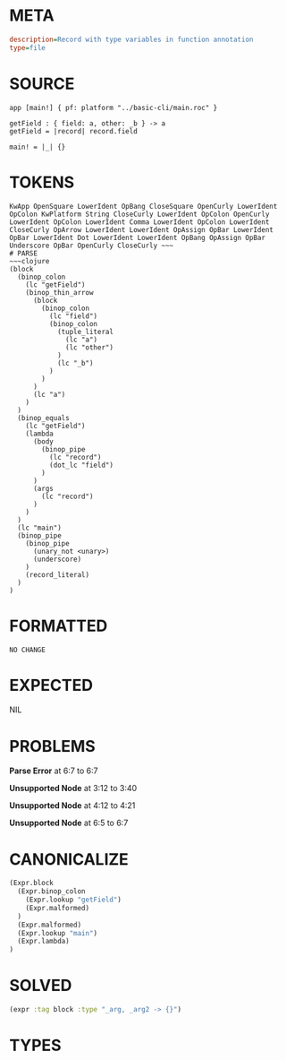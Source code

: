 # META
~~~ini
description=Record with type variables in function annotation
type=file
~~~
# SOURCE
~~~roc
app [main!] { pf: platform "../basic-cli/main.roc" }

getField : { field: a, other: _b } -> a
getField = |record| record.field

main! = |_| {}
~~~
# TOKENS
~~~text
KwApp OpenSquare LowerIdent OpBang CloseSquare OpenCurly LowerIdent OpColon KwPlatform String CloseCurly LowerIdent OpColon OpenCurly LowerIdent OpColon LowerIdent Comma LowerIdent OpColon LowerIdent CloseCurly OpArrow LowerIdent LowerIdent OpAssign OpBar LowerIdent OpBar LowerIdent Dot LowerIdent LowerIdent OpBang OpAssign OpBar Underscore OpBar OpenCurly CloseCurly ~~~
# PARSE
~~~clojure
(block
  (binop_colon
    (lc "getField")
    (binop_thin_arrow
      (block
        (binop_colon
          (lc "field")
          (binop_colon
            (tuple_literal
              (lc "a")
              (lc "other")
            )
            (lc "_b")
          )
        )
      )
      (lc "a")
    )
  )
  (binop_equals
    (lc "getField")
    (lambda
      (body
        (binop_pipe
          (lc "record")
          (dot_lc "field")
        )
      )
      (args
        (lc "record")
      )
    )
  )
  (lc "main")
  (binop_pipe
    (binop_pipe
      (unary_not <unary>)
      (underscore)
    )
    (record_literal)
  )
)
~~~
# FORMATTED
~~~roc
NO CHANGE
~~~
# EXPECTED
NIL
# PROBLEMS
**Parse Error**
at 6:7 to 6:7

**Unsupported Node**
at 3:12 to 3:40

**Unsupported Node**
at 4:12 to 4:21

**Unsupported Node**
at 6:5 to 6:7

# CANONICALIZE
~~~clojure
(Expr.block
  (Expr.binop_colon
    (Expr.lookup "getField")
    (Expr.malformed)
  )
  (Expr.malformed)
  (Expr.lookup "main")
  (Expr.lambda)
)
~~~
# SOLVED
~~~clojure
(expr :tag block :type "_arg, _arg2 -> {}")
~~~
# TYPES
~~~roc
~~~
